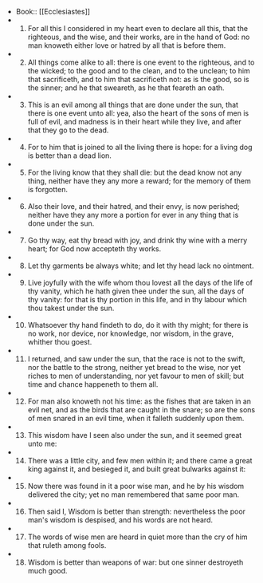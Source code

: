 - Book:: [[Ecclesiastes]]
- 1. For all this I considered in my heart even to declare all this, that the righteous, and the wise, and their works, are in the hand of God: no man knoweth either love or hatred by all that is before them.
- 2. All things come alike to all: there is one event to the righteous, and to the wicked; to the good and to the clean, and to the unclean; to him that sacrificeth, and to him that sacrificeth not: as is the good, so is the sinner; and he that sweareth, as he that feareth an oath.
- 3. This is an evil among all things that are done under the sun, that there is one event unto all: yea, also the heart of the sons of men is full of evil, and madness is in their heart while they live, and after that they go to the dead.
- 4. For to him that is joined to all the living there is hope: for a living dog is better than a dead lion.
- 5. For the living know that they shall die: but the dead know not any thing, neither have they any more a reward; for the memory of them is forgotten.
- 6. Also their love, and their hatred, and their envy, is now perished; neither have they any more a portion for ever in any thing that is done under the sun.
- 7. Go thy way, eat thy bread with joy, and drink thy wine with a merry heart; for God now accepteth thy works.
- 8. Let thy garments be always white; and let thy head lack no ointment.
- 9. Live joyfully with the wife whom thou lovest all the days of the life of thy vanity, which he hath given thee under the sun, all the days of thy vanity: for that is thy portion in this life, and in thy labour which thou takest under the sun.
- 10. Whatsoever thy hand findeth to do, do it with thy might; for there is no work, nor device, nor knowledge, nor wisdom, in the grave, whither thou goest.
- 11. I returned, and saw under the sun, that the race is not to the swift, nor the battle to the strong, neither yet bread to the wise, nor yet riches to men of understanding, nor yet favour to men of skill; but time and chance happeneth to them all.
- 12. For man also knoweth not his time: as the fishes that are taken in an evil net, and as the birds that are caught in the snare; so are the sons of men snared in an evil time, when it falleth suddenly upon them.
- 13. This wisdom have I seen also under the sun, and it seemed great unto me:
- 14. There was a little city, and few men within it; and there came a great king against it, and besieged it, and built great bulwarks against it:
- 15. Now there was found in it a poor wise man, and he by his wisdom delivered the city; yet no man remembered that same poor man.
- 16. Then said I, Wisdom is better than strength: nevertheless the poor man's wisdom is despised, and his words are not heard.
- 17. The words of wise men are heard in quiet more than the cry of him that ruleth among fools.
- 18. Wisdom is better than weapons of war: but one sinner destroyeth much good.
